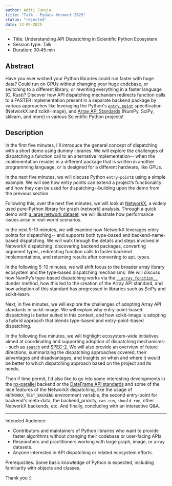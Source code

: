 ```yaml
---
author: Aditi Juneja
title: "Talk - Pydata Vermont 2025"
status: "rejected"
date: 13-09-2025
---
```


- Title: Understanding API Dispatching in Scientific Python Ecosystem
- Session type: Talk
- Duration: 00:45 min

## Abstract

Have you ever wished your Python libraries could run faster with huge data? Could run on GPUs without changing your huge codebase, or switching to a different library, or rewriting everything in a faster language (C, Rust)? Discover how API dispatching mechanism redirects function calls to a FASTER implementation present in a separate backend package by various approaches like leveraging the Python's [`entry_point`](https://packaging.python.org/en/latest/specifications/entry-points) specification (NetworkX and scikit-image), and [Array API Standards](https://data-apis.org/array-api/latest/) (NumPy, SciPy, sklearn, and more) in various Scientific Python projects!

## Description

In the first five minutes, I'll introduce the general concept of dispatching with a short demo using dummy libraries. We will explore the challenges of dispatching a function call to an alternative implementation-- when the implementation resides in a different package that is written in another programming language, or is designed for a different hardware, like GPUs.

In the next five minutes, we will discuss Python `entry-point`s using a simple example. We will see how entry points can extend a project’s functionality and how they can be used for dispatching--building upon the demo from the previous section.

Following this, over the next five minutes, we will look at [NetworkX](https://github.com/networkx/networkx), a widely used pure-Python library for graph (network) analysis. Through a quick demo with [a large network dataset](https://snap.stanford.edu/data/ca-HepTh.html), we will illustrate how performance issues arise in real-world scenarios.

In the next 5-10 minutes, we will examine how NetworkX leverages entry points for dispatching-- and supports both type-based and backend-name-based dispatching. We will walk through the details and steps involved in NetworkX dispatching: discovering backend packages, converting argument types, redirecting function calls to faster backend implementations, and returning results after converting to apt. types.

In the following 5-10 minutes, we will shift focus to the broader array library ecosystem and the type-based dispatching mechanisms. We will discuss how NumPy’s type-based dispatching works via the [`__array_function__`](https://numpy.org/neps/nep-0018-array-function-protocol.html) dunder method, how this led to the creation of the Array API standard, and how adoption of this standard has progressed in libraries such as SciPy and scikit-learn.

Next, in five minutes, we will explore the challenges of adopting Array API standards in scikit-image. We will explain why entry-point–based dispatching is better suited in this context, and how scikit-image is adopting a hybrid approach that blends type-based and entry-point–based dispatching.

In the following five minutes, we will highlight ecosystem-wide initiatives aimed at coordinating and supporting adoption of dispatching mechanisms-- such as [`spatch`](https://github.com/scientific-python/spatch) and [SPEC-2](https://scientific-python.org/specs/spec-0002/). We will also provide an overview of future directions, summarizing the dispatching approaches covered, their advantages and disadvantages, and insights on when and where it would be better to which dispatching approach based on the project and its needs.

Then if time permit, I'd also like to go into some interesting developments in the [nx-parallel](https://github.com/networkx/nx-parallel) backend or the [DataFrame API standards](https://data-apis.org/dataframe-api/draft/) and some of the nice features of the NetworkX dispatching, like the usage of `NETWORKX_TEST_BACKEND` environment variable, the second entry-point for backend's meta-data, the backend_priority, `can_run`, `should_run`, other NetworkX backends, etc. And finally, concluding with an interactive Q&A.

---

Intended Audience:

- Contributors and maintainers of Python libraries who want to provide faster algorithms without changing their codebase or user-facing APIs.
- Researchers and practitioners working with large graph, image, or array datasets.
- Anyone interested in API dispatching or related ecosystem efforts.


Prerequisites: Some basic knowledge of Python is expected, including familiarity with objects and classes.


Thank you :)